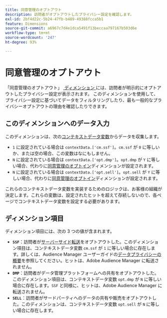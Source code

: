 ```yaml
---
title: 同意管理のオプトアウト
description: 訪問者がオプトアウトしたプライバシー設定を確認します。
exl-id: 2bf4d22c-5b24-47fb-b489-49388fcca5b1
feature: Dimensions
source-git-commit: a6967c7d4e1dca5491f13beccaa797167b503d6e
workflow-type: tm+mt
source-wordcount: '247'
ht-degree: 93%

---
```


# 同意管理のオプトアウト

「同意管理のオプトアウト」 [&#x200B; ディメンション &#x200B;](overview.md) には、訪問者が明示的にオプトアウトしたプライバシー設定が表示されます。 このディメンションを使用して、プライバシー設定に基づいてデータをフィルタリングしたり、最も一般的なプライバシーオプトアウトの理由を確認したりできます。

## このディメンションへのデータ入力

このディメンションは、次の[コンテキストデータ変数](/help/implement/vars/page-vars/contextdata.md)からデータを収集します。

* `1` に設定されている場合は `contextData.['cm.ssf']`。`cm.ssf` が `0` に等しいか、または空の場合、この変数はなにもしません。
* `N` に設定されている場合は `contextData.['opt.dmp']`。`opt.dmp` が `Y` に等しい場合、代わりに[同意管理のオプトイン](cm-opt-in.md)ディメンションが設定されます。
* `N` に設定されている場合は `contextData.['opt.sell']`。`opt.sell` が `Y` に等しい場合、代わりに[同意管理のオプトイン](cm-opt-in.md)ディメンションが設定されます。

これらのコンテキストデータ変数を実装するためのロジックは、お客様の組織が決定します。これらの変数は、設定されたヒットを超えて存続しないので、各ページでコンテキストデータ変数を設定する必要があります。

## ディメンション項目

ディメンション項目には、次の 3 つの値が含まれます。

* **`SSF`**：訪問者が[サーバーサイド転送](/help/admin/tools/manage-rs/edit-settings/general/c-server-side-forwarding/ssf.md)をオプトアウトした。このディメンション項目は、コンテキストデータ変数 `cm.ssf` が `1` に等しい場合に存在します。詳しくは、Audience Manager ユーザーガイドの[データプライバシーの概要](https://experienceleague.adobe.com/docs/audience-manager/user-guide/overview/data-privacy/data-privacy.html?lang=ja)を参照してください。ヒットは、Adobe Audience Manager に転送されません。
* **`DMP`**：訪問者がデータ管理プラットフォームへの共有をオプトアウトした。このディメンション項目は、コンテキストデータ変数 `opt.dmp` が `N` に等しい場合に存在します。`SSF` と同様に、ヒットは、Adobe Audience Manager に転送されません。
* **`SELL`**：訪問者がサードパーティへのデータの共有や販売をオプトアウトした。このディメンションは、コンテキストデータ変数 `opt.sell` が `N` に等しい場合に存在します。
